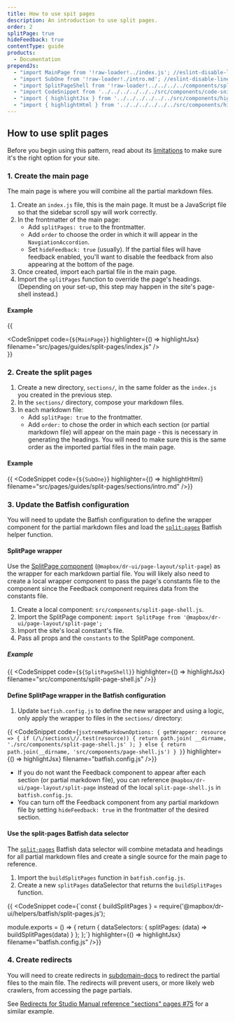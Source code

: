 ```yaml
---
title: How to use spit pages
description: An introduction to use split pages.
order: 2
splitPage: true
hideFeedback: true
contentType: guide
products:
  - Documentation
prependJs:
  - "import MainPage from '!raw-loader!../index.js'; //eslint-disable-line"
  - "import SubOne from '!raw-loader!./intro.md'; //eslint-disable-line"
  - "import SplitPageShell from '!raw-loader!../../../../components/split-page-shell.js'; //eslint-disable-line"
  - "import CodeSnippet from '../../../../../../src/components/code-snippet/code-snippet';"
  - "import { highlightJsx } from '../../../../../../src/components/highlight/jsx';"
  - "import { highlightHtml } from '../../../../../../src/components/highlight/html';"
---
```


## How to use split pages

Before you begin using this pattern, read about its [limitations](#limitations) to make sure it's the right option for your site.

### 1. Create the main page

The main page is where you will combine all the partial markdown files.

1. Create an `index.js` file, this is the main page. It must be a JavaScript file so that the sidebar scroll spy will work correctly.
2. In the frontmatter of the main page:
   - Add `splitPages: true` to the frontmatter.
   - Add `order` to choose the order in which it will appear in the `NavgiationAccordion`.
   - Set `hideFeedback: true` (usually). If the partial files will have feedback enabled, you'll want to disable the feedback from also appearing at the bottom of the page.
3. Once created, import each partial file in the main page.
4. Import the `splitPages` function to override the page's headings. (Depending on your set-up, this step may happen in the site's page-shell instead.)

#### Example

{{ <div className="mb18"><CodeSnippet code={`${MainPage}`} highlighter={() => highlightJsx} filename="src/pages/guides/split-pages/index.js" /></div>}}

### 2. Create the split pages

1. Create a new directory, `sections/`, in the same folder as the `index.js` you created in the previous step.
2. In the `sections/` directory, compose your markdown files.
3. In each markdown file:
   - Add `splitPage: true` to the frontmatter.
   - Add `order:` to chose the order in which each section (or partial markdown file) will appear on the main page - this is necessary in generating the headings. You will need to make sure this is the same order as the imported partial files in the main page.

#### Example

{{ <CodeSnippet code={`${SubOne}`} highlighter={() => highlightHtml} filename="src/pages/guides/split-pages/sections/intro.md" />}}

### 3. Update the Batfish configuration

You will need to update the Batfish configuration to define the wrapper component for the partial markdown files and load the [`split-pages`](/dr-ui/guides/batfish-helpers/#split-pages) Batfish helper function.

#### SplitPage wrapper

Use the [SplitPage component](https://github.com/mapbox/dr-ui/blob/main/src/components/page-layout/split-page.js) (`@mapbox/dr-ui/page-layout/split-page`) as the wrapper for each markdown partial file. You will likely also need to create a local wrapper component to pass the page's constants file to the component since the Feedback component requires data from the constants file.

1. Create a local component: `src/components/split-page-shell.js`.
2. Import the SplitPage component: `import SplitPage from '@mapbox/dr-ui/page-layout/split-page';`
3. Import the site's local constant's file.
4. Pass all props and the `constants` to the SplitPage component.

##### Example

{{ <CodeSnippet code={`${SplitPageShell}`} highlighter={() => highlightJsx} filename="src/components/split-page-shell.js" />}}

#### Define SplitPage wrapper in the Batfish configuration

1. Update `batfish.config.js` to define the new wrapper and using a logic, only apply the wrapper to files in the `sections/` directory:

{{ <CodeSnippet code={`jsxtremeMarkdownOptions: {
getWrapper: resource => {
 if (/\/sections\//.test(resource)) {
   return path.join(
     __dirname,
     './src/components/split-page-shell.js'
   );
 } else {
   return path.join(__dirname, 'src/components/page-shell.js')
 }
}`} highlighter={() => highlightJsx} filename="batfish.config.js" />}}

- If you do not want the Feedback component to appear after each section (or partial markdown file), you can reference `@mapbox/dr-ui/page-layout/split-page` instead of the local `split-page-shell.js` in `batfish.config.js`.
- You can turn off the Feedback component from any partial markdown file by setting `hideFeedback: true` in the frontmatter of the desired section.

#### Use the split-pages Batfish data selector

The [`split-pages`](/dr-ui/guides/batfish-helpers/#split-pages) Batfish data selector will combine metadata and headings for all partial markdown files and create a single source for the main page to reference.

1. Import the `buildSplitPages` function in `batfish.config.js`.
2. Create a new `splitPages` dataSelector that returns the `buildSplitPages` function.

<!-- copyeditor ignore mapbox -->

{{ <CodeSnippet code={`const {
buildSplitPages
} = require('@mapbox/dr-ui/helpers/batfish/split-pages.js');

module.exports = () => {
return {
dataSelectors: {
splitPages: (data) => buildSplitPages(data)
}
};
};`} highlighter={() => highlightJsx} filename="batfish.config.js" />}}

### 4. Create redirects

You will need to create redirects in [subdomain-docs](https://github.com/mapbox/subdomain-docs) to redirect the partial files to the main file. The redirects will prevent users, or more likely web crawlers, from accessing the page partials.

See [Redirects for Studio Manual reference "sections" pages #75](https://github.com/mapbox/subdomain-docs/pull/75) for a similar example.
